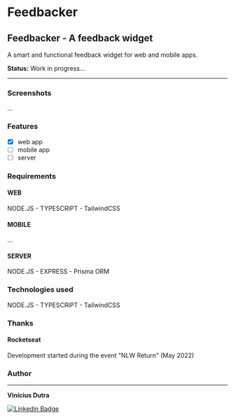 # **Feedbacker**

## Feedbacker - A feedback widget
A smart and functional feedback widget for web and mobile apps.

**Status:** Work in progress...

---
### Screenshots
...

### Features

- [x] web app
- [ ] mobile app
- [ ] server

### Requirements

#### WEB

NODE.JS - TYPESCRIPT - TailwindCSS

#### MOBILE
...

#### SERVER

NODE.JS - EXPRESS - Prisma ORM

### Technologies used

NODE.JS - TYPESCRIPT - TailwindCSS

### Thanks

#### Rocketseat

Development started during the event "NLW Return" (May 2022)

### Author
---

**Vinícius Dutra**

[![Linkedin Badge](https://img.shields.io/badge/-Vinícius-blue?style=flat-square&logo=Linkedin&logoColor=white&link=https://www.linkedin.com/in/tgmarinho/)](https://www.linkedin.com/in/viniciusdesouzadutra/)